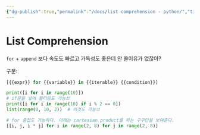 ```yaml
---
{"dg-publish":true,"permalink":"/docs/list comprehension - python/","title":"list comprehension - python"}
---
```



# List Comprehension

`for` + `append` 보다 속도도 빠르고 가독성도 좋은데 안 쓸이유가 없잖아?

구문:

```python
[{{expr}} for {{variable}} in {{iterable}} {{condition}}]
```

```python
print([i for i in range(10)])
# if문을 넣어 필터링도 가능쓰
print([i for i in range(10) if i % 2 == 0])
list(range(0, 10, 2))  # 이것도 가능쓰
```

```python
# for 중첩도 가능하다. 아래는 cartesian product를 하는 구구단을 보여준다.
[[i, j, i * j] for i in range(2, 8) for j in range(2, 8)]
```
